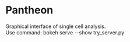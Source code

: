 # Pantheon
Graphical interface of single cell analysis. <br>
Use command: bokeh serve --show try_server.py
